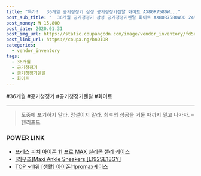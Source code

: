 ```yaml
--- 
title: "특가!   36개월 공기청정기 삼성 공기청정기렌탈 화이트 AX80R7580W..." 
post_sub_title: "  36개월 공기청정기 삼성 공기청정기렌탈 화이트 AX80R7580WDD 24평 LG헬로비전 7000 200원 블루스카이 23 삼성전자" 
post_money: ₩ 15,800 
post_date: 2020.01.31 
post_img_url: https://static.coupangcdn.com/image/vendor_inventory/fd5e/b088ab7029e96bfe50f20885dbfae44e92c10766cb57809d5a67aade3449.jpg 
post_link_url: https://coupa.ng/bnOIDR 
categories: 
  - vendor_inventory 
tags: 
  - 36개월 
  - 공기청정기 
  - 공기청정기렌탈 
  - 화이트 
--- 
```

  #36개월 #공기청정기 #공기청정기렌탈 #화이트 
<hr> 

> 도중에 포기하지 말라. 망설이지 말라. 최후의 성공을 거둘 때까지 밀고 나가자. – 헨리포드 


### POWER LINK

* <a href="https://blog.naver.com/fasyy4321/221789607599" target="_blank">프레스 피치 아이폰 11 프로 MAX 실리콘 젤리 케이스</a>
* <a href="https://blog.naver.com/sakai111/221784444207" target="_blank">[리우조]Maxi Ankle Sneakers [L192SE18GY]</a>
* <a href="https://blog.naver.com/fasyy4321/221783749102" target="_blank"> TOP ~11위 [생활] 아이폰11promax케이스</a>
